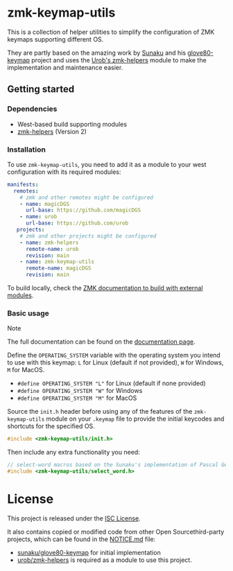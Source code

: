 # zmk-keymap-utils

This is a collection of helper utilities to simplify the configuration of ZMK keymaps supporting different OS.

They are partly based on the amazing work by [Sunaku](https://github.com/sunaku) and his [glove80-keymap](https://github.com/sunaku/glove80-keymap) project and uses the [Urob's zmk-helpers](https://github.com/urob/zmk-helpers) module to make the implementation and maintenance easier.

## Getting started

### Dependencies

- West-based build supporting modules
- [zmk-helpers](https://github.com/urob/zmk-helpers) (Version 2)

### Installation

To use `zmk-keymap-utils`, you need to add it as a module to your west configuration with its required modules:

```yaml
manifests:
  remotes:
    # zmk and other remotes might be configured
    - name: magicDGS
      url-base: https://github.com/magicDGS
    - name: urob
      url-base: https://github.com/urob
   projects:
    # zmk and other projects might be configured
    - name: zmk-helpers
      remote-name: urob
      revision: main
    - name: zmk-keymap-utils
      remote-name: magicDGS
      revision: main
```

To build locally, check the [ZMK documentation to build with external modules](https://zmk.dev/docs/development/local-toolchain/build-flash#building-with-external-modules).

### Basic usage

> [!NOTE]
> The full documentation can be found on the [documentation page](https://github.com/magicDGS/zmk-keymap-utils/blob/main/docs/README.md).

Define the `OPERATING_SYSTEM` variable with the operating system you intend to use with this keymap: `L` for Linux (default if not provided), `W` for Windows, `M` for MacOS.

- `#define OPERATING_SYSTEM "L"` for Linux (default if none provided)
- `#define OPERATING_SYSTEM "W"` for Windows
- `#define OPERATING_SYSTEM "M"` for MacOS

Source the `init.h` header before using any of the features of the `zmk-keymap-utils` module on your `.keymap` file to provide the initial keycodes and shortcuts for the specified OS.

```c
#include <zmk-keymap-utils/init.h>
```

Then include any extra functionality you need:

```c
// select-word macros based on the Sunaku's implementation of Pascal Getreuer's Select Word macro from QMK
#include <zmk-keymap-utils/select_word.h>
```

# License

This project is released under the [ISC License](LICENSE).

It also contains copied or modified code from other Open Sourcethird-party projects, which can be found in the [NOTICE.md](NOTICE.md) file:

- [sunaku/glove80-keymap](https://github.com/sunaku/glove80-keymap) for initial implementation
- [urob/zmk-helpers](https://github.com/urob/zmk-helpers) is required as a module to use this project.

